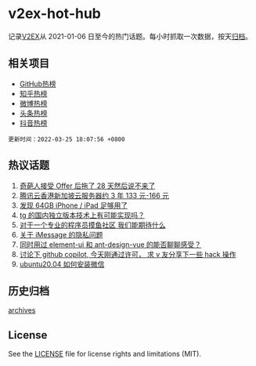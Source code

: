 # v2ex-hot-hub

 记录[V2EX](https://www.v2ex.com/)从 2021-01-06 日至今的热门话题。每小时抓取一次数据，按天[归档](archives)。
 
 ## 相关项目

- [GitHub热榜](https://github.com/snaildev/github-hot-hub)
- [知乎热榜](https://github.com/snaildev/zhihu-hot-hub)
- [微博热榜](https://github.com/snaildev/weibo-hot-hub)
- [头条热榜](https://github.com/snaildev/toutiao-hot-hub)
- [抖音热榜](https://github.com/snaildev/douyin-hot-hub)


 `更新时间：2022-03-25 18:07:56 +0800`

## 热议话题

1. [奇葩人接受 Offer 后拖了 28 天然后说不来了](https://www.v2ex.com/t/842711)
1. [腾讯云香港新加坡云服务器约 3 年 133 元-166 元](https://www.v2ex.com/t/842736)
1. [发现 64GB iPhone / iPad 足够用了](https://www.v2ex.com/t/842826)
1. [tg 的国内独立版本技术上有可能实现吗？](https://www.v2ex.com/t/842799)
1. [对于一个专业的程序员摸鱼社区 我们能期待什么](https://www.v2ex.com/t/842802)
1. [关于 iMessage 的隐私问题](https://www.v2ex.com/t/842739)
1. [同时用过 element-ui 和 ant-design-vue 的能否聊聊感受？](https://www.v2ex.com/t/842750)
1. [讨论下 github copilot, 今天刚通过许可， 求 v 友分享下一些 hack 操作](https://www.v2ex.com/t/842780)
1. [ubuntu20.04 如何安装微信](https://www.v2ex.com/t/842818)

## 历史归档

[archives](archives)

## License

See the [LICENSE](LICENSE) file for license rights and limitations (MIT).
